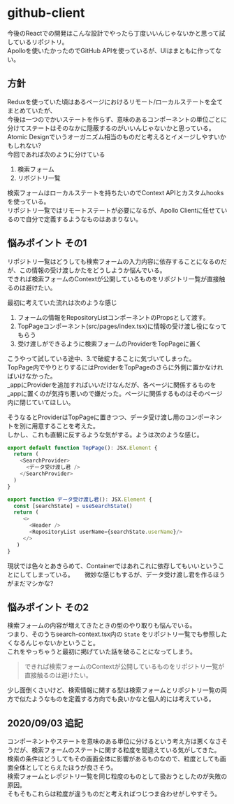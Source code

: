 # github-client
今後のReactでの開発はこんな設計でやったら丁度いいんじゃないかと思って試しているリポジトリ。  
Apolloを使いたかったのでGitHub APIを使っているが、UIはまともに作ってない。  

## 方針
Reduxを使っていた頃はあるページにおけるリモート/ローカルステートを全てまとめていたが、  
今後は一つのでかいステートを作らず、意味のあるコンポーネントの単位ごとに分けてステートはそのなかに隠蔽するのがいいんじゃないかと思っている。    
Atomic Designでいうオーガニズム相当のものだと考えるとイメージしやすいかもしれない?  
今回であれば次のように分けている
1. 検索フォーム
2. リポジトリ一覧

検索フォームはローカルステートを持ちたいのでContext APIとカスタムhooksを使っている。  
リポジトリ一覧ではリモートステートが必要になるが、Apollo Clientに任せているので自分で定義するようなものはあまりない。  

## 悩みポイント その1
リポジトリ一覧はどうしても検索フォームの入力内容に依存することになるのだが、この情報の受け渡しかたをどうしようか悩んでいる。  
できれば検索フォームのContextが公開しているものをリポジトリ一覧が直接触るのは避けたい。  

最初に考えていた流れは次のような感じ
1. フォームの情報をRepositoryListコンポーネントのPropsとして渡す。  
2. TopPageコンポーネント(src/pages/index.tsx)に情報の受け渡し役になってもらう
3. 受け渡しができるように検索フォームのProviderをTopPageに置く

こうやって試している途中、3.で破綻することに気づいてしまった。  
TopPage内でやりとりするにはProviderをTopPageのさらに外側に置かなければいけなかった。  
_appにProviderを追加すればいいだけなんだが、各ページに関係するものを_appに置くのが気持ち悪いので嫌だった。ページに関係するものはそのページ内に閉じていてほしい。

そうなるとProviderはTopPageに置きつつ、データ受け渡し用のコンポーネントを別に用意することを考えた。  
しかし、これも直観に反するような気がする。ようは次のような感じ。  

```typescript jsx
export default function TopPage(): JSX.Element {
  return (
    <SearchProvider>
      <データ受け渡し君 />
    </SearchProvider>
  )
}

export function データ受け渡し君(): JSX.Element {
  const [searchState] = useSearchState()
  return (
     <>
       <Header />
       <RepositoryList userName={searchState.userName}/>
     </>
   )
}
```

現状では色々とあきらめて、Containerではあれこれに依存してもいいということにしてしまっている。　　
微妙な感じもするが、データ受け渡し君を作るほうがまだマシかな?  

## 悩みポイント その2
検索フォームの内容が増えてきたときの型のやり取りも悩んでいる。  
つまり、そのうちsearch-context.tsx内の `State` をリポジトリ一覧でも参照したくなるんじゃないかということ。  
これをやっちゃうと最初に掲げていた話を破ることになってしまう。
> できれば検索フォームのContextが公開しているものをリポジトリ一覧が直接触るのは避けたい。
  
少し面倒くさいけど、検索情報に関する型は検索フォームとリポジトリ一覧の両方で似たようなものを定義する方向でも良いかなと個人的には考えている。

## 2020/09/03 追記
コンポーネントやステートを意味のある単位に分けるという考え方は悪くなさそうだが、検索フォームのステートに関する粒度を間違えている気がしてきた。    
検索の条件はどうしてもその画面全体に影響があるものなので、粒度としても画面全体としてとらえたほうが良さそう。    
検索フォームとレポジトリ一覧を同じ粒度のものとして扱おうとしたのが失敗の原因。  
そもそもこれらは粒度が違うものだと考えればつじつま合わせがしやすそう。